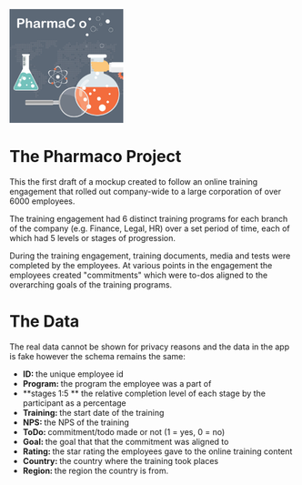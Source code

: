 <p align="left">
  <img src="/pharmaco2.jpg" width="200">
</p>

# The Pharmaco Project

This the first draft of a mockup created to follow an online training engagement that rolled out company-wide to a large corporation of over 6000 employees.

The training engagement had 6 distinct training programs for each branch of the company (e.g. Finance, Legal, HR) over a set period of time, each of which had 5 levels or stages of progression.

During the training engagement, training documents, media and tests were completed by the employees. At various points in the engagement the employees created "commitments" which were to-dos aligned to the overarching goals of the training programs.


# The Data

The real data cannot be shown for privacy reasons and the data in the app is fake however the schema remains the same:

* <b>ID: </b> the unique employee id
* <b>Program: </b> the program the employee was a part of
* **stages 1:5 ** the relative completion level of each stage by the participant as a percentage
* <b>Training: </b> the start date of the training
* <b>NPS: </b> the NPS of the training
* <b>ToDo: </b> commitment/todo made or not (1 = yes, 0 = no)
* <b>Goal: </b> the goal that that the commitment was aligned to
* <b>Rating: </b> the star rating the employees gave to the online training content
* <b>Country: </b> the country where the training took places
* <b>Region: </b> the region the country is from.
